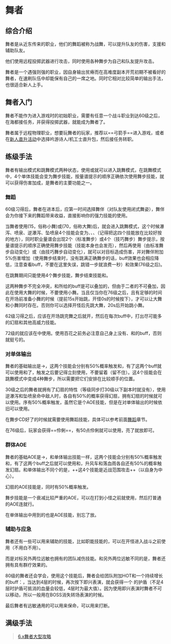 # 舞者
<FloatTOC />

## 综合介绍

舞者是从近东传来的职业，他们的舞蹈被称为战舞，可以提升队友的伤害，支援和辅助队友。

他们使用远程投掷武器进行攻击，同时使用各种舞步为自己和队友提升攻击。

舞者是一个遇强则强的职业，因自身输出贫瘠而在高难度副本开荒初期不被看好的舞者，在速刷队伍中却能保有自己的一席之地。同时它相对比较简单的输出手法，也很适合新人上手。

## 舞者入门

舞者不能作为进入游戏时的初始职业，需要有任意一个战斗职业到达60级之后，在海都接任务<quest name="舞者降临" />，并获得投掷武器，就能成为舞者了。

舞者属于远程物理职业，想要玩舞者的玩家，推荐以==弓箭手==进入游戏，或者在[新人直升活动](/before/pay.md#萌新招待领多重福利)中选择吟游诗人/机工士直升包，然后接任务<quest name="舞者降临" />转职。

## 练级手法

舞者有输出模式和跳舞模式两种状态，使用<Action name="标准舞步" />或<Action name="技巧舞步" />就可以进入跳舞模式，在跳舞模式中，4个单体技能会变为舞步技能，按量谱提示的顺序正确依次使用舞步技能，就可以获得伤害加成，是舞者的主要功能之一。

### 舞蹈

60级习得<Action name="闭式舞姿" />后，舞者在进本后，应第一时间选择舞伴（对队友使用闭式舞姿），舞伴会为你接下来的舞蹈带来收益，直接影响你的强力技能<Action name="剑舞" />的使用。

当舞者使用<Action name="标准舞步" />(15，俗称小舞)或<Action name="技巧舞步" />(70，俗称大舞)后，就会进入跳舞模式，这个时候瀑泻、喷泉、逆瀑泻、坠喷泉4个技能会变为<Action name="蔷薇曲脚步" />、<Action name="小鸟交叠跳" />、<Action name="绿叶小踢腿" />、<Action name="金冠趾尖转" />（记得把这四个技能放在比较好按的地方），同时职业量谱会出现2个（标准舞步）或4个（技巧舞步）舞步提示，按量谱提示的顺序正确使用舞步技能（技能本身也会发亮），然后再使用<Action name="标准舞步结束" />（由标准舞步自动变化）或<Action name="技巧舞步结束" />（由技巧舞步自动变化），就可以对目标造成伤害，并对舞伴附加5%伤害增加（使用舞步结束时，没有跳满正确舞步的话，buff效果也会相应降低，注意查看buff，不要在这里失误，跳错一步就浪费一秒）和<Status :id="1847" name="伶俐" />效果(76级之后)。

在跳舞期间只能使用4个舞步技能，舞步结束技能和<Action name="前冲步" />。

这两种舞步不完全冲突，<Action name="标准舞步结束" />和<Action name="技巧舞步结束" />所给的<Status :id="1821" name="舞步" /><Status :id="1822" name="结束" />buff是可以叠加的，但由于二者的<Status :id="1847" name="伶俐" />不可叠加，因此在使用大舞的时候，不要使用小舞。当且仅当你在76级之后，且有足够的时间在开场前准备小舞的时候（提前15s开始跳，开怪0s的时候按下<Action name="标准舞步结束" />），才可以让大舞和小舞同时存在。否则你可以选择开怪后先跳大舞，20s后<Status :id="1822" name="技巧舞步结束" />开始跳小舞。

62级习得<Action name="进攻之探戈" />之后，应该在开场跳完舞之后就开，然后在每次<Status :id="1825" name="探戈" />buff中，打出尽可能多的幻扇和其他高威力技能。

72级的<Action name="百花争艳" />就应该在<Status :id="1825" name="探戈" />中使用。使用百花之前务必注意自己身上没有<Status :id="2693" name="对称投掷" />、<Status :id="2694" name="非对称投掷" />和<Status :id="1820" name="扇舞·急预备" />的buff，否则就挺亏的。

### 对单体输出

舞者的基础输出是<Action name="瀑泻" />→<Action name="喷泉" />，这两个技能会分别有50%概率触发<Status :id="2693" name="对称投掷" />和<Status :id="2694" name="非对称投掷" />，有了这两个buff就可以使用<Action name="逆瀑泻" />和<Action name="坠喷泉" />了，触发之后要记得立刻使用，不要留着（留不住）。这4个技能会在跳舞模式中变成4种舞步，所以需要把它们安排在比较顺手的位置。

30级之后的舞者就拥有了幻扇的特性（等级同步打30级以下副本时就没有），使用逆瀑泻和坠喷泉命中敌人时，各自有50%的概率获得幻扇，拥有幻扇的时候就可以使用<Action name="扇舞·序" />。序有50%概率触发<Action name="扇舞·急" />，虽然它是个AOE技能，但是在对单体输出的时候依旧可以使用。

在舞步CD好了的时候就需要使用舞蹈技能，具体可以参考前面[舞蹈](#舞蹈)章节。

在76级后，玩家会获得==伶俐==，有50点伶俐就可以使用<Action name="剑舞" />，亮了就放即可。

### 群体AOE

舞者的基础AOE是<Action name="风车" />→<Action name="落刃雨" />，和单体输出技能一样，这两个技能会分别有50%概率触发<Status :id="2693" name="对称投掷" />和<Status :id="2694" name="非对称投掷" />，有了这两个buff之后就可以使用<Action name="升风车" />和<Action name="落血雨" />，升风车和落血雨各自还有50%的概率触发幻扇。和单体输出不同个的是，++这4个技能是近战范围攻击++（以自身为中心）。

幻扇的AOE技能是<Action name="扇舞·破" />，同时有50%概率触发<Action name="扇舞·急" />。

舞步技能是一个衰减比较严重的AOE，可以在打到小怪之前就使用<Action name="标准舞步" />，然后打普通的AOE连就行。

在单体输出中用到的<Action name="剑舞" />也是AOE技能，别忘了放。

### 辅助与应急

舞者还有一些可以用来辅助的技能，比如职能技能的<Action name="速行" />，可以在开怪进入战斗之前使用（不用白不用）。

而<Action name="防守之桑巴" />是对标另外两位远敏也拥有的团队减伤技能。和另外两位远敏不同的是，舞者还拥有具有群疗效果的<Action name="治疗之华尔兹" />。

80级的舞者还会学会<Action name="即兴表演" />，使用这个技能后，舞者会给团队附加HOT和一个持续增长的buff：<Status :id="2696" name="舞动的热情" />，当<Status :id="2696" name="舞动的热情" :stack="3" />达到4层的时候，再次按下即兴表演，就会获得一个<Status :id="2697" name="即兴表演结束" />	的护盾（不足4层时护盾可抵消的血量会较低，4层时为最大值）。因为使用即兴表演时舞者不可以移动，所以一般用在BOSS消失转场表演的时候。

最后舞者有远敏通用的<Action name="内丹" />可以用来保命，<Action name="伤头" />可以用来打断。

## 满级手法

> [6.x舞者大型攻略](https://shimo.im/docs/B1Aw140omGFpVZqm/read)